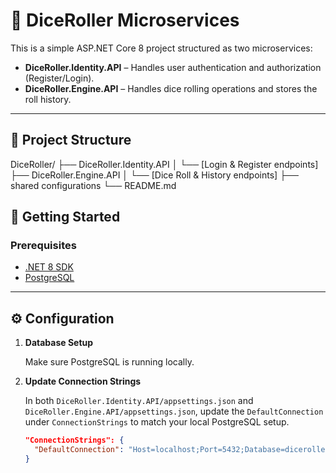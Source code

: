 # 🎲 DiceRoller Microservices

This is a simple ASP.NET Core 8 project structured as two microservices:

- **DiceRoller.Identity.API** – Handles user authentication and authorization (Register/Login).
- **DiceRoller.Engine.API** – Handles dice rolling operations and stores the roll history.

---

## 🧱 Project Structure

DiceRoller/
├── DiceRoller.Identity.API
│ └── [Login & Register endpoints]
├── DiceRoller.Engine.API
│ └── [Dice Roll & History endpoints]
├── shared configurations
└── README.md

## 🚀 Getting Started

### Prerequisites

- [.NET 8 SDK](https://dotnet.microsoft.com/en-us/download/dotnet/8.0)
- [PostgreSQL](https://www.postgresql.org/download/)

---

## ⚙️ Configuration

1. **Database Setup**

   Make sure PostgreSQL is running locally.

2. **Update Connection Strings**

   In both `DiceRoller.Identity.API/appsettings.json` and `DiceRoller.Engine.API/appsettings.json`, update the `DefaultConnection` under `ConnectionStrings` to match your local PostgreSQL setup.

   ```json
   "ConnectionStrings": {
     "DefaultConnection": "Host=localhost;Port=5432;Database=diceroller_db;Username=your_user;Password=your_password"
   }

   
